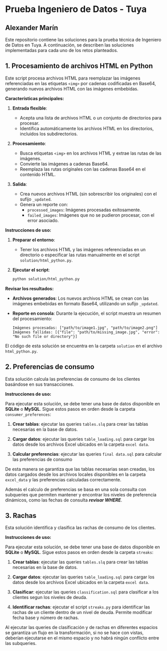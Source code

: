 # Prueba Ingeniero de Datos - Tuya
## Alexander Marín

Este repositorio contiene las soluciones para la prueba técnica de Ingeniero de Datos en Tuya. A continuación, se describen las soluciones implementadas para cada uno de los retos planteados.

## 1. Procesamiento de archivos HTML en Python

Este script procesa archivos HTML para reemplazar las imágenes referenciadas en las etiquetas `<img>` por cadenas codificadas en Base64, generando nuevos archivos HTML con las imágenes embebidas.

**Características principales:**

1.  **Entrada flexible**:
    *   Acepta una lista de archivos HTML o un conjunto de directorios para procesar.
    *   Identifica automáticamente los archivos HTML en los directorios, incluidos los subdirectorios.

2.  **Procesamiento**:
    *   Busca etiquetas `<img>` en los archivos HTML y extrae las rutas de las imágenes.
    *   Convierte las imágenes a cadenas Base64.
    *   Reemplaza las rutas originales con las cadenas Base64 en el contenido HTML.

3.  **Salida**:
    *   Crea nuevos archivos HTML (sin sobrescribir los originales) con el sufijo `_updated`.
    *   Genera un reporte con:
        *   `processed_images`: Imágenes procesadas exitosamente.
        *   `failed_images`: Imágenes que no se pudieron procesar, con el error asociado.

**Instrucciones de uso:**

1.  **Preparar el entorno**:
    *   Tener los archivos HTML y las imágenes referenciadas en un directorio o especificar las rutas manualmente en el script `solution/html_python.py`.

2.  **Ejecutar el script**:
    ```bash
    python solution/html_python.py
    ```

**Revisar los resultados:**

*   **Archivos generados**: Los nuevos archivos HTML se crean con las imágenes embebidas en formato Base64, utilizando un sufijo `_updated`.
*   **Reporte en consola**: Durante la ejecución, el script muestra un resumen del procesamiento:

    ```
    Imágenes procesadas: ["path/to/image1.jpg", "path/to/image2.png"]
    Imágenes fallidas: [{"file": "path/to/missing_image.jpg", "error": "No such file or directory"}]
    ```

El código de esta solución se encuentra en la carpeta `solution` en el archivo `html_python.py`.

## 2. Preferencias de consumo

Esta solución calcula las preferencias de consumo de los clientes basándose en sus transacciones.

**Instrucciones de uso:**

Para ejecutar esta solución, se debe tener una base de datos disponible en **SQLite** o **MySQL**. Sigue estos pasos en orden desde la carpeta `consumer_preferences`:

1.  **Crear tablas**: ejecutar las queries `tables.slq` para crear las tablas necesarias en la base de datos.

2.  **Cargar datos**: ejecutar las queries `table_loading.sql` para cargar los datos desde los archivos Excel ubicados en la carpeta `excel data`.

3.  **Calcular preferencias**: ejecutar las queries `final data.sql` para calcular las preferencias de consumo 

De esta manera se garantiza que las tablas necesarias sean creadas, los datos cargados desde los archivos locales disponibles en la carpeta `excel_data` y las preferencias calculadas correctamente.

Además el calculo de preferencias se basa en una sola consulta con subqueries que permiten mantener y encontrar los niveles de preferencia dinámicos, como las fechas de consulta ***revisar WHERE***.

## 3. Rachas

Esta solución identifica y clasifica las rachas de consumo de los clientes.

**Instrucciones de uso:**

Para ejecutar esta solución, se debe tener una base de datos disponible en **SQLite** o **MySQL**. Sigue estos pasos en orden desde la carpeta `streaks`:

1.  **Crear tablas**: ejecutar las queries `tables.slq` para crear las tablas necesarias en la base de datos.

2.  **Cargar datos**: ejecutar las queries `table_loading.sql` para cargar los datos desde los archivos Excel ubicados en la carpeta `excel data`.

3.  **Clasificar**: ejecutar las queries `classification.sql` para clasificar a los clientes segun los niveles de deuda.

4.  **Identificar rachas**: ejecutar el script `streaks.py` para identificar las rachas de un cliente dentro de un nivel de deuda. Permite modificar fecha base y número de rachas.

Al ejecutar las queries de clasificación y de rachas en diferentes espacios se garantiza un flujo en la transformación, si no se hace con vistas, deberían ejecutarse en el mismo espacio y no habrá ningún conflicto entre las subqueries.
